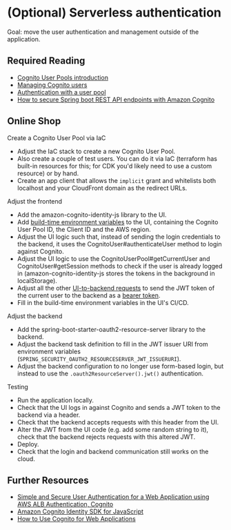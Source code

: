 # (Optional) Serverless authentication

Goal: move the user authentication and management outside of the application.

## Required Reading
- [Cognito User Pools introduction](https://docs.aws.amazon.com/cognito/latest/developerguide/cognito-user-identity-pools.html)
- [Managing Cognito users](https://docs.aws.amazon.com/cognito/latest/developerguide/managing-users.html)
- [Authentication with a user pool](https://docs.aws.amazon.com/cognito/latest/developerguide/authentication.html)
- [How to secure Spring boot REST API endpoints with Amazon Cognito](https://dev.to/aws-builders/how-to-secure-spring-boot-rest-api-endpoints-with-amazon-cognito-2fkl)

## Online Shop
Create a Cognito User Pool via IaC
- Adjust the IaC stack to create a new Cognito User Pool.
- Also create a couple of test users. You can do it via IaC (terraform has built-in resources for this; for CDK you'd likely need to use a custom resource) or by hand.
- Create an app client that allows the `implicit` grant and whitelists both localhost and your CloudFront domain as the redirect URLs.

Adjust the frontend
- Add the amazon-cognito-identity-js library to the UI.
- Add [build-time environment variables](https://create-react-app.dev/docs/adding-custom-environment-variables/) to the UI, containing the Cognito User Pool ID, the Client ID and the AWS region.
- Adjust the UI logic such that, instead of sending the login credentials to the backend, it uses the CognitoUser#authenticateUser method to login against Cognito. 
- Adjust the UI logic to use the CognitoUserPool#getCurrentUser and CognitoUser#getSession methods to check if the user is already logged in (amazon-cognito-identity-js stores the tokens in the background in localStorage).
- Adjust all the other [UI-to-backend requests](https://github.com/msg-CareerPaths/aws-devops-demo-app/blob/27ed10b24b5ca3396dde92c808acce73d6585c2b/ui/src/store.ts#L171) to send the JWT token of the current user to the backend as a [bearer token](https://security.stackexchange.com/a/120244).
- Fill in the build-time environment variables in the UI's CI/CD.

Adjust the backend
- Add the spring-boot-starter-oauth2-resource-server library to the backend.
- Adjust the backend task definition to fill in the JWT issuer URI from environment variables (`SPRING_SECURITY_OAUTH2_RESOURCESERVER_JWT_ISSUERURI`).
- Adjust the backend configuration to no longer use form-based login, but instead to use the `.oauth2ResourceServer().jwt()` authentication.

Testing
- Run the application locally. 
- Check that the UI logs in against Cognito and sends a JWT token to the backend via a header.
- Check that the backend accepts requests with this header from the UI.
- Alter the JWT from the UI code (e.g. add some random string to it), check that the backend rejects requests with this altered JWT.
- Deploy.
- Check that the login and backend communication still works on the cloud.

## Further Resources
 - [Simple and Secure User Authentication for a Web Application using AWS ALB Authentication, Cognito](https://medium.com/sysco-labs/simple-and-secure-user-authentication-for-a-web-application-using-aws-alb-authentication-cognito-939ee259e405)
 - [Amazon Cognito Identity SDK for JavaScript](https://github.com/aws-amplify/amplify-js/tree/main/packages/amazon-cognito-identity-js)
 - [How to Use Cognito for Web Applications](https://www.freecodecamp.org/news/how-to-use-cognito-for-web-applications/)
